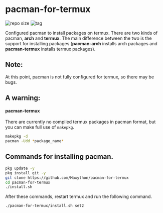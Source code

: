 # pacman-for-termux

![repo size](https://img.shields.io/github/repo-size/Maxython/pacman-for-termux)
![tag](https://img.shields.io/github/v/tag/Maxython/pacman-for-termux)

Configured pacman to install packages on termux. There are two kinds of pacman, **arch** and **termux**.  The main difference between the two is the support for installing packages (**pacman-arch** installs arch packages and **pacman-termux** installs termux packages).

## Note:
At this point, pacman is not fully configured for termux, so there may be bugs.  

## A warning:
#### pacman-termux
There are currently no compiled termux packages in pacman format, but you can make full use of `makepkg`.
```bash
makepkg -d
pacman -Udd *package_name*
```

## Commands for installing pacman.
```bash
pkg update -y
pkg install git -y
git clone https://github.com/Maxython/pacman-for-termux
cd pacman-for-termux
./install.sh
```
After these commands, restart termux and run the following command.
```bash
./pacman-for-termux/install.sh set2
```
